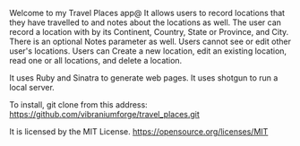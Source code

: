 Welcome to my Travel Places app@ It allows users to record locations that they have travelled to and notes about the locations as well. The user can record a location with by its Continent, Country, State or Province, and City. There is an optional Notes parameter as well. Users cannot see or edit other user's locations. Users can Create a new location, edit an existing location, read one or all locations, and delete a location.

It uses Ruby and Sinatra to generate web pages. It uses shotgun to run a local server.

To install, git clone from this address:
https://github.com/vibraniumforge/travel_places.git


It is licensed by the MIT License. https://opensource.org/licenses/MIT

